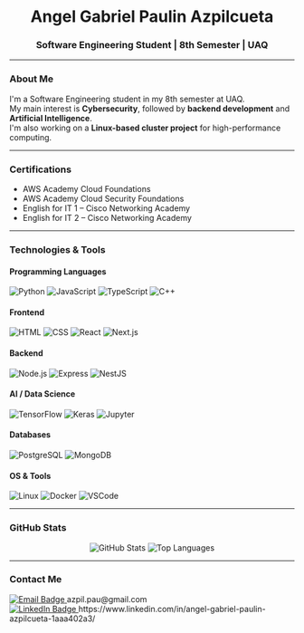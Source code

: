 <h1 align="center">Angel Gabriel Paulin Azpilcueta</h1>
<h3 align="center">Software Engineering Student | 8th Semester | UAQ</h3>

---

### About Me

I'm a Software Engineering student in my 8th semester at UAQ.  
My main interest is **Cybersecurity**, followed by **backend development** and **Artificial Intelligence**.  
I'm also working on a **Linux-based cluster project** for high-performance computing.

---

### Certifications

- AWS Academy Cloud Foundations  
- AWS Academy Cloud Security Foundations  
- English for IT 1 – Cisco Networking Academy  
- English for IT 2 – Cisco Networking Academy  

---

### Technologies & Tools

#### Programming Languages  
![Python](https://img.shields.io/badge/-Python-3776AB?style=for-the-badge&logo=python&logoColor=white)
![JavaScript](https://img.shields.io/badge/-JavaScript-F7DF1E?style=for-the-badge&logo=javascript&logoColor=black)
![TypeScript](https://img.shields.io/badge/-TypeScript-3178C6?style=for-the-badge&logo=typescript&logoColor=white)
![C++](https://img.shields.io/badge/-C++-00599C?style=for-the-badge&logo=c%2B%2B&logoColor=white)

#### Frontend  
![HTML](https://img.shields.io/badge/-HTML-E34F26?style=for-the-badge&logo=html5&logoColor=white)
![CSS](https://img.shields.io/badge/-CSS-1572B6?style=for-the-badge&logo=css3&logoColor=white)
![React](https://img.shields.io/badge/-React-61DAFB?style=for-the-badge&logo=react&logoColor=black)
![Next.js](https://img.shields.io/badge/-Next.js-000000?style=for-the-badge&logo=nextdotjs&logoColor=white)

#### Backend  
![Node.js](https://img.shields.io/badge/-Node.js-339933?style=for-the-badge&logo=node.js&logoColor=white)
![Express](https://img.shields.io/badge/-Express.js-000000?style=for-the-badge&logo=express&logoColor=white)
![NestJS](https://img.shields.io/badge/-NestJS-E0234E?style=for-the-badge&logo=nestjs&logoColor=white)

#### AI / Data Science  
![TensorFlow](https://img.shields.io/badge/-TensorFlow-FF6F00?style=for-the-badge&logo=tensorflow&logoColor=white)
![Keras](https://img.shields.io/badge/-Keras-D00000?style=for-the-badge&logo=keras&logoColor=white)
![Jupyter](https://img.shields.io/badge/-Jupyter-F37626?style=for-the-badge&logo=jupyter&logoColor=white)

#### Databases  
![PostgreSQL](https://img.shields.io/badge/-PostgreSQL-336791?style=for-the-badge&logo=postgresql&logoColor=white)
![MongoDB](https://img.shields.io/badge/-MongoDB-47A248?style=for-the-badge&logo=mongodb&logoColor=white)

#### OS & Tools  
![Linux](https://img.shields.io/badge/-Linux-FCC624?style=for-the-badge&logo=linux&logoColor=black)
![Docker](https://img.shields.io/badge/-Docker-2496ED?style=for-the-badge&logo=docker&logoColor=white)
![VSCode](https://img.shields.io/badge/-VSCode-007ACC?style=for-the-badge&logo=visualstudiocode&logoColor=white)

---

### GitHub Stats

<p align="center">
  <img src="https://github-readme-stats.vercel.app/api?username=lokitoangel&show_icons=true&theme=tokyonight" alt="GitHub Stats" />
  <img src="https://github-readme-stats.vercel.app/api/top-langs/?username=lokitoangel&layout=compact&theme=tokyonight" alt="Top Languages" />
</p>

---

### Contact Me

<a href="mailto:azpil.pau@gmail.com">
  <img src="https://img.shields.io/badge/Email-D14836?style=for-the-badge&logo=gmail&logoColor=white" alt="Email Badge">
</a>  
azpil.pau@gmail.com

<br/>

<a href="https://www.linkedin.com/in/angel-gabriel-paulin-azpilcueta-1aaa402a3/">
  <img src="https://img.shields.io/badge/LinkedIn-0A66C2?style=for-the-badge&logo=linkedin&logoColor=white" alt="LinkedIn Badge">
</a>  
https://www.linkedin.com/in/angel-gabriel-paulin-azpilcueta-1aaa402a3/
